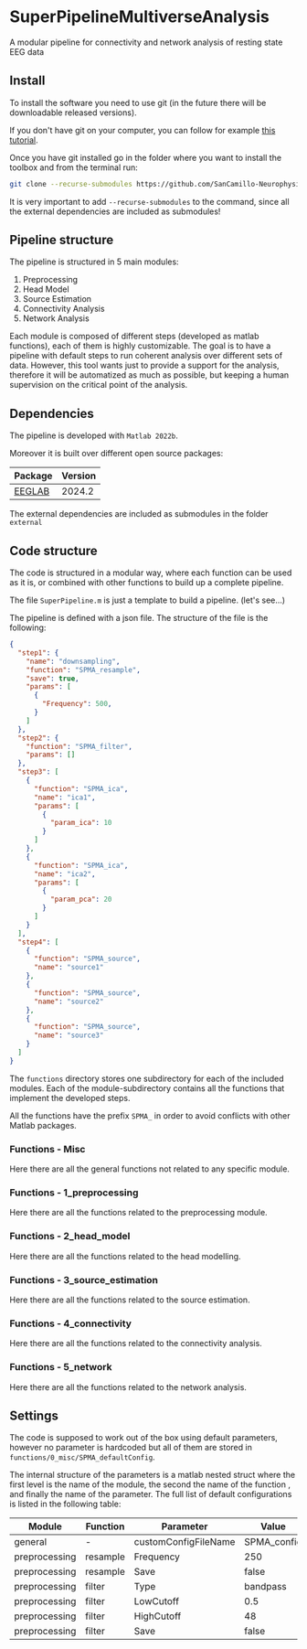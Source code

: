 # SuperPipelineMultiverseAnalysis
A modular pipeline for connectivity and network analysis of resting state EEG data

## Install

To install the software you need to use git (in the future there will be downloadable released versions).

If you don't have git on your computer, you can follow for example [this tutorial](https://github.com/git-guides/install-git).

Once you have git installed go in the folder where you want to install the toolbox and from the terminal run:

```bash
git clone --recurse-submodules https://github.com/SanCamillo-NeurophysiologyLab/SuperPipelineMultiverseAnalysis.git
```

It is very important to add `--recurse-submodules` to the command, since all the external dependencies are included as submodules!

## Pipeline structure
The pipeline is structured in 5 main modules:

1. Preprocessing
2. Head Model
3. Source Estimation
4. Connectivity Analysis
5. Network Analysis

Each module is composed of different steps (developed as matlab functions), each of them is highly customizable.
The goal is to have a pipeline with default steps to run coherent analysis over different sets of data. However, this tool wants just to provide a support for the analysis, therefore it will be automatized as much as possible, but keeping a human supervision on the critical point of the analysis.

## Dependencies
The pipeline is developed with `Matlab 2022b`.

Moreover it is built over different open source packages:

| Package   | Version  |
| ---       | ---      |
| [EEGLAB](https://github.com/sccn/eeglab) | 2024.2 |

The external dependencies are included as submodules in the folder `external`

## Code structure
The code is structured in a modular way, where each function can be used as it is, or combined with other functions to build up a complete pipeline.

The file `SuperPipeline.m` is just a template to build a pipeline. (let's see...)

The pipeline is defined with a json file. The structure of the file is the following:

```json
{
  "step1": {
    "name": "downsampling",
    "function": "SPMA_resample",
    "save": true,
    "params": [
      {
        "Frequency": 500,
      }
    ]
  },
  "step2": {
    "function": "SPMA_filter",
    "params": []
  },
  "step3": [
    {
      "function": "SPMA_ica",
      "name": "ica1",
      "params": [
        {
          "param_ica": 10
        }
      ]
    },
    {
      "function": "SPMA_ica",
      "name": "ica2",
      "params": [
        {
          "param_pca": 20
        }
      ]
    }
  ],
  "step4": [
    {
      "function": "SPMA_source",
      "name": "source1"
    },
    {
      "function": "SPMA_source",
      "name": "source2"
    },
    {
      "function": "SPMA_source",
      "name": "source3"
    }
  ]
}
```

The `functions` directory stores one subdirectory for each of the included modules. Each of the module-subdirectory contains all the functions that implement the developed steps.

All the functions have the prefix `SPMA_` in order to avoid conflicts with other Matlab packages.

### Functions - Misc
Here there are all the general functions not related to any specific module.

### Functions - 1_preprocessing
Here there are all the functions related to the preprocessing module.

### Functions - 2_head_model
Here there are all the functions related to the head modelling.

### Functions - 3_source_estimation
Here there are all the functions related to the source estimation.

### Functions - 4_connectivity
Here there are all the functions related to the connectivity analysis.

### Functions - 5_network
Here there are all the functions related to the network analysis.

## Settings

The code is supposed to work out of the box using default parameters, however no parameter is hardcoded but all of them are stored in `functions/0_misc/SPMA_defaultConfig`.

The internal structure of the parameters is a matlab nested struct where the first level is the name of the module, the second the name of the function , and finally the name of the parameter. The full list of default configurations is listed in the following table:

| Module        | Function      | Parameter     | Value |
| ---           | ---           | ---           | ---   |
| general       | -             | customConfigFileName | SPMA_config |
| preprocessing | resample      | Frequency     | 250   |
| preprocessing | resample      | Save          | false   |
| preprocessing | filter        | Type          | bandpass   |
| preprocessing | filter        | LowCutoff     | 0.5   |
| preprocessing | filter        | HighCutoff    | 48   |
| preprocessing | filter        | Save          | false   |



